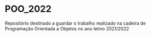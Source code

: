 # POO_2022
Repositório destinado a guardar o trabalho realizado na cadeira de Programação Orientada a Objetos no ano letivo 2021/2022
